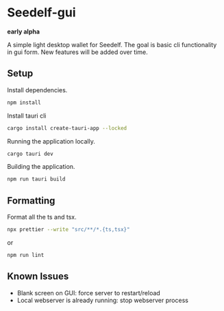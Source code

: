 # Seedelf-gui

**early alpha**

A simple light desktop wallet for Seedelf. The goal is basic cli functionality in gui form. New features will be added over time.

## Setup 

Install dependencies.
```bash
npm install
```

Install tauri cli
```bash
cargo install create-tauri-app --locked
```

Running the application locally.

```bash
cargo tauri dev
```

Building the application.
```bash
npm run tauri build
```

## Formatting

Format all the ts and tsx.
```bash
npx prettier --write "src/**/*.{ts,tsx}"
```

or

```bash
npm run lint
```

## Known Issues

- Blank screen on GUI: force server to restart/reload
- Local webserver is already running: stop webserver process